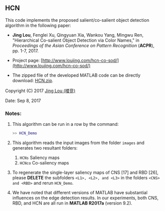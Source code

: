 ## HCN

This code implements the proposed salient/co-salient object detection algorithm in the following paper:

 - **Jing Lou**, Fenglei Xu, Qingyuan Xia, Wankou Yang, Mingwu Ren, "Hierarchical Co-salient Object Detection via Color Names," in *Proceedings of the Asian Conference on Pattern Recognition* (**ACPR**), pp. 1-7, 2017.

 - Project page: [http://www.loujing.com/hcn-co-sod/](http://www.loujing.com/hcn-co-sod/)
 - The zipped file of the developed MATLAB code can be directly download: [HCN.zip](https://raw.githubusercontent.com/jinglou/p2017-hcn-co-sod/master/HCN.zip).

Copyright (C) 2017 [Jing Lou (楼竞)](http://www.loujing.com/)

Date: Sep 8, 2017


### Notes:

 1. This algorithm can be run in a row by the command:
 	```matlab
    >> HCN_Demo
	```

 2. This algorithm reads the input images from the folder `images` and generates two resultant folders:
	 1. `HCNs`     Saliency maps
	 2. `HCNco`    Co-saliency maps

 3. To regenerate the single-layer saliency maps of CNS [17] and RBD [26], please **DELETE** the subfolders `<L1>, <L2>, and <L3>` in the folders `<CNS> and <RBD>` and rerun `HCN_Demo`.

 4. We have noted that different versions of MATLAB have substantial influences on the edge detection results. In our experiments, both CNS, RBD, and HCN are all run in **MATLAB R2017a** (version 9.2).
